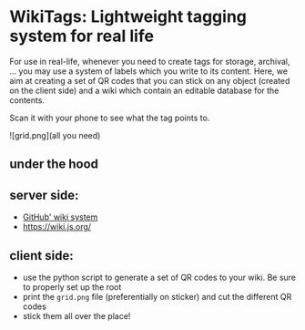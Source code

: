 # WikiTags: Lightweight tagging system for real life

For use in real-life, whenever you need to create tags for storage, archival, ... you may use a system of labels which you write to its content. Here, we aim at creating a set of QR codes that you can stick on any object (created on the client side) and a wiki which contain an editable database for the contents.

Scan it with your phone to see what the tag points to.


![grid.png](all you need)

## under the hood

## server side:

- [GitHub' wiki system](https://help.github.com/en/github/building-a-strong-community/about-wikis)
- https://wiki.js.org/


## client side:

- use the python script to generate a set of QR codes to your wiki. Be sure to properly set up the root
- print the `grid.png` file (preferentially on sticker) and cut the different QR codes
- stick them all over the place!
